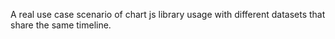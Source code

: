 A real use case scenario of chart js library usage with different datasets that share the same timeline.
